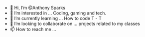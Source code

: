 - 👋 Hi, I’m @Anthony Sparks
- 👀 I’m interested in ...
      Coding, gaming and tech.
- 🌱 I’m currently learning ...
      How to code T - T
- 💞️ I’m looking to collaborate on ...
      projects related to my classes
- 📫 How to reach me ...

<!---
TheKingGamer117/TheKingGamer117 is a ✨ special ✨ repository because its `README.md` (this file) appears on your GitHub profile.
You can click the Preview link to take a look at your changes.
--->
